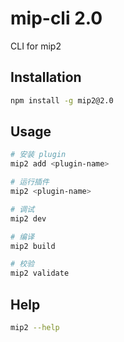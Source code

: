 # mip-cli 2.0

CLI for mip2

## Installation

```bash
npm install -g mip2@2.0
```

## Usage

```bash
# 安装 plugin
mip2 add <plugin-name>
```

```bash
# 运行插件
mip2 <plugin-name>

# 调试
mip2 dev

# 编译
mip2 build

# 校验
mip2 validate

```

## Help

```bash
mip2 --help
```


